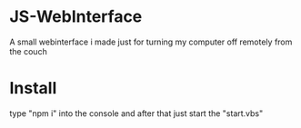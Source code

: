 # JS-WebInterface
 A small webinterface i made just for turning my computer off remotely from the couch

# Install
 type "npm i" into the console and after that just start the "start.vbs"
